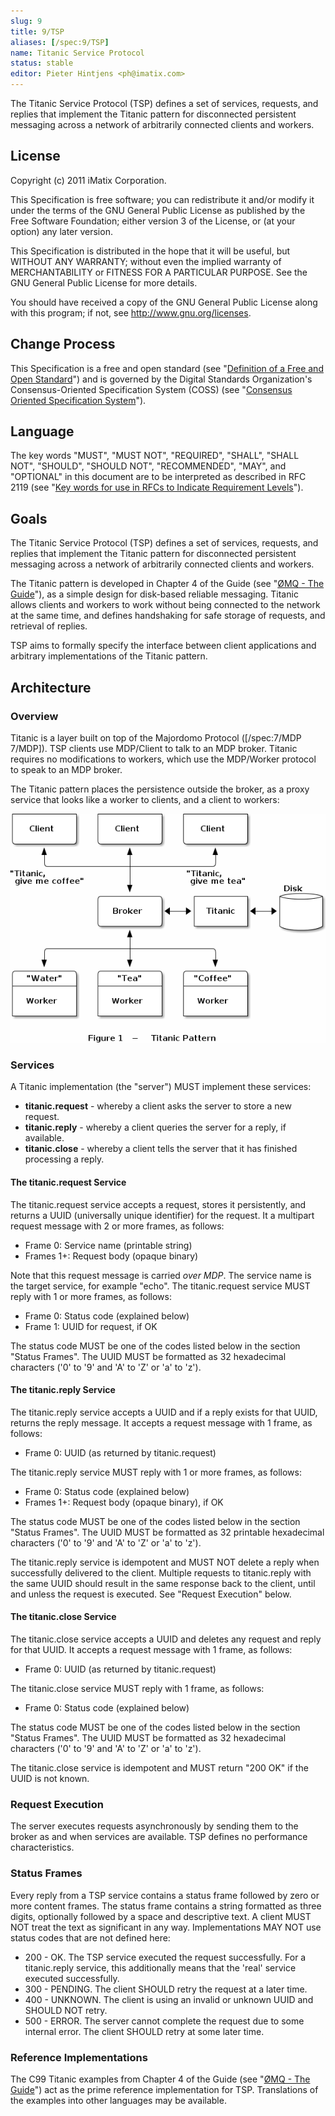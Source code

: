 ```yaml
---
slug: 9
title: 9/TSP
aliases: [/spec:9/TSP]
name: Titanic Service Protocol
status: stable
editor: Pieter Hintjens <ph@imatix.com>
---
```


The Titanic Service Protocol (TSP) defines a set of services, requests, and replies that implement the Titanic pattern for disconnected persistent messaging across a network of arbitrarily connected clients and workers.

## License

Copyright (c) 2011 iMatix Corporation.

This Specification is free software; you can redistribute it and/or modify it under the terms of the GNU General Public License as published by the Free Software Foundation; either version 3 of the License, or (at your option) any later version.

This Specification is distributed in the hope that it will be useful, but WITHOUT ANY WARRANTY; without even the implied warranty of MERCHANTABILITY or FITNESS FOR A PARTICULAR PURPOSE. See the GNU General Public License for more details.

You should have received a copy of the GNU General Public License along with this program; if not, see <http://www.gnu.org/licenses>.

## Change Process

This Specification is a free and open standard (see "[Definition of a Free and Open Standard](http://www.digistan.org/open-standard:definition)") and is governed by the Digital Standards Organization's Consensus-Oriented Specification System (COSS) (see "[Consensus Oriented Specification System](http://www.digistan.org/spec:1/COSS)").

## Language

The key words "MUST", "MUST NOT", "REQUIRED", "SHALL", "SHALL NOT", "SHOULD", "SHOULD NOT", "RECOMMENDED",  "MAY", and "OPTIONAL" in this document are to be interpreted as described in RFC 2119 (see "[Key words for use in RFCs to Indicate Requirement Levels](http://tools.ietf.org/html/rfc2119)").

## Goals

The Titanic Service Protocol (TSP) defines a set of services, requests, and replies that implement the Titanic pattern for disconnected persistent messaging across a network of arbitrarily connected clients and workers.

The Titanic pattern is developed in Chapter 4 of the Guide (see "[ØMQ - The Guide](http://zguide.zeromq.org)"), as a simple design for disk-based reliable messaging. Titanic allows clients and workers to work without being connected to the network at the same time, and defines handshaking for safe storage of requests, and retrieval of replies.

TSP aims to formally specify the interface between client applications and arbitrary implementations of the Titanic pattern.

## Architecture

### Overview

Titanic is a layer built on top of the Majordomo Protocol ([/spec:7/MDP 7/MDP]). TSP clients use MDP/Client to talk to an MDP broker. Titanic requires no modifications to workers, which use the MDP/Worker protocol to speak to an MDP broker.

The Titanic pattern places the persistence outside the broker, as a proxy service that looks like a worker to clients, and a client to workers:

![Figure](1.png)

### Services

A Titanic implementation (the "server") MUST implement these services:

* **titanic.request** - whereby a client asks the server to store a new request.
* **titanic.reply** - whereby a client queries the server for a reply, if available.
* **titanic.close** - whereby a client tells the server that it has finished processing a reply.

#### The titanic.request Service

The titanic.request service accepts a request, stores it persistently, and returns a UUID (universally unique identifier) for the request. It a multipart request message with 2 or more frames, as follows:

* Frame 0: Service name (printable string)
* Frames 1+: Request body (opaque binary)

Note that this request message is carried *over MDP*. The service name is the target service, for example "echo". The titanic.request service MUST reply with 1 or more frames, as follows:

* Frame 0: Status code (explained below)
* Frame 1: UUID for request, if OK

The status code MUST be one of the codes listed below in the section "Status Frames". The UUID MUST be formatted as 32 hexadecimal characters ('0' to '9' and 'A' to 'Z' or 'a' to 'z').

#### The titanic.reply Service

The titanic.reply service accepts a UUID and if a reply exists for that UUID, returns the reply message. It accepts a request message with 1 frame, as follows:

* Frame 0: UUID (as returned by titanic.request)

The titanic.reply service MUST reply with 1 or more frames, as follows:

* Frame 0: Status code (explained below)
* Frames 1+: Request body (opaque binary), if OK

The status code MUST be one of the codes listed below in the section "Status Frames". The UUID MUST be formatted as 32 printable hexadecimal characters ('0' to '9' and 'A' to 'Z' or 'a' to 'z').

The titanic.reply service is idempotent and MUST NOT delete a reply when successfully delivered to the client. Multiple requests to titanic.reply with the same UUID should result in the same response back to the client, until and unless the request is executed. See "Request Execution" below.

#### The titanic.close Service

The titanic.close service accepts a UUID and deletes any request and reply for that UUID. It accepts a request message with 1 frame, as follows:

* Frame 0: UUID (as returned by titanic.request)

The titanic.close service MUST reply with 1 frame, as follows:

* Frame 0: Status code (explained below)

The status code MUST be one of the codes listed below in the section "Status Frames". The UUID MUST be formatted as 32 hexadecimal characters ('0' to '9' and 'A' to 'Z' or 'a' to 'z').

The titanic.close service is idempotent and MUST return "200 OK" if the UUID is not known.

### Request Execution

The server executes requests asynchronously by sending them to the broker as and when services are available. TSP defines no performance characteristics.

### Status Frames

Every reply from a TSP service contains a status frame followed by zero or more content frames. The status frame contains a string formatted as three digits, optionally followed by a space and descriptive text. A client MUST NOT treat the text as significant in any way. Implementations MAY NOT use status codes that are not defined here:

* 200 - OK. The TSP service executed the request successfully. For a titanic.reply service, this additionally means that the 'real' service executed successfully.
* 300 - PENDING. The client SHOULD retry the request at a later time.
* 400 - UNKNOWN. The client is using an invalid or unknown UUID and SHOULD NOT retry.
* 500 - ERROR. The server cannot complete the request due to some internal error. The client SHOULD retry at some later time.

### Reference Implementations

The C99 Titanic examples from Chapter 4 of the Guide (see "[ØMQ - The Guide](http://zguide.zeromq.org)") act as the prime reference implementation for TSP. Translations of the examples into other languages may be available.
